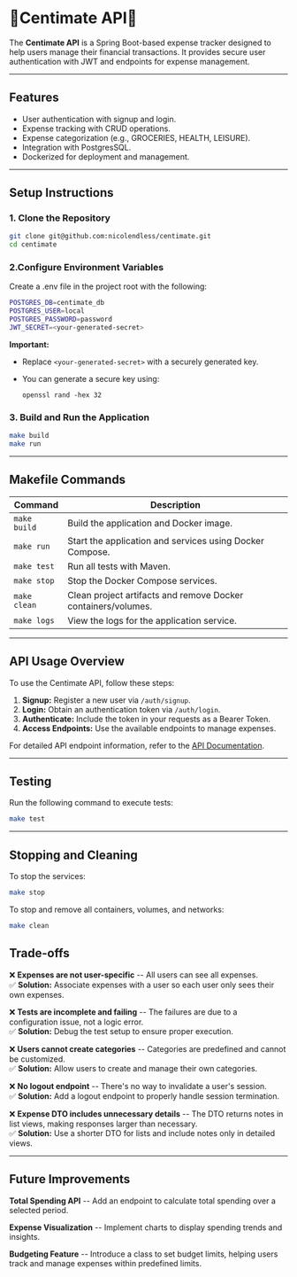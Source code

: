 # 💸**Centimate API**💸

The **Centimate API** is a Spring Boot-based expense tracker designed to help users manage their financial transactions. It provides secure user authentication with JWT and endpoints for expense management.

---

## **Features**
- User authentication with signup and login.
- Expense tracking with CRUD operations.
- Expense categorization (e.g., GROCERIES, HEALTH, LEISURE).
- Integration with PostgresSQL.
- Dockerized for deployment and management.

---

## **Setup Instructions**

### 1. **Clone the Repository**
```sh
git clone git@github.com:nicolendless/centimate.git
cd centimate
```

### **2.Configure Environment Variables**
Create a .env file in the project root with the following:
```sh
POSTGRES_DB=centimate_db
POSTGRES_USER=local
POSTGRES_PASSWORD=password
JWT_SECRET=<your-generated-secret>
```

**Important:**

-   Replace `<your-generated-secret>` with a securely generated key.
-   You can generate a secure key using:

    ```
    openssl rand -hex 32
    ```


### **3. Build and Run the Application**
```sh
make build
make run
```

---

## **Makefile Commands**
| Command      | Description                                           |
|--------------|-------------------------------------------------------|
| `make build` | Build the application and Docker image.               |
| `make run`   | Start the application and services using Docker Compose. |
| `make test`  | Run all tests with Maven.                             |
| `make stop`  | Stop the Docker Compose services.                     |
| `make clean` | Clean project artifacts and remove Docker containers/volumes. |
| `make logs`  | View the logs for the application service.            |

---

## **API Usage Overview**

To use the Centimate API, follow these steps:

1. **Signup:** Register a new user via `/auth/signup`.
2. **Login:** Obtain an authentication token via `/auth/login`.
3. **Authenticate:** Include the token in your requests as a Bearer Token.
4. **Access Endpoints:** Use the available endpoints to manage expenses.

For detailed API endpoint information, refer to the [API Documentation](./API.md).

---


## **Testing**
Run the following command to execute tests:
```sh
make test
```
---

## **Stopping and Cleaning**
To stop the services:
```sh
make stop
```

To stop and remove all containers, volumes, and networks:
```sh
make clean
```

**Trade-offs**
--------------

❌ **Expenses are not user-specific** -- All users can see all expenses.\
✅ **Solution:** Associate expenses with a user so each user only sees their own expenses.

❌ **Tests are incomplete and failing** -- The failures are due to a configuration issue, not a logic error.\
✅ **Solution:** Debug the test setup to ensure proper execution.

❌ **Users cannot create categories** -- Categories are predefined and cannot be customized.\
✅ **Solution:** Allow users to create and manage their own categories.

❌ **No logout endpoint** -- There's no way to invalidate a user's session.\
✅ **Solution:** Add a logout endpoint to properly handle session termination.

❌ **Expense DTO includes unnecessary details** -- The DTO returns notes in list views, making responses larger than necessary.\
✅ **Solution:** Use a shorter DTO for lists and include notes only in detailed views.

---

**Future Improvements**
-----------------------

**Total Spending API** -- Add an endpoint to calculate total spending over a selected period.

**Expense Visualization** -- Implement charts to display spending trends and insights.

**Budgeting Feature** -- Introduce a class to set budget limits, helping users track and manage expenses within predefined limits.

